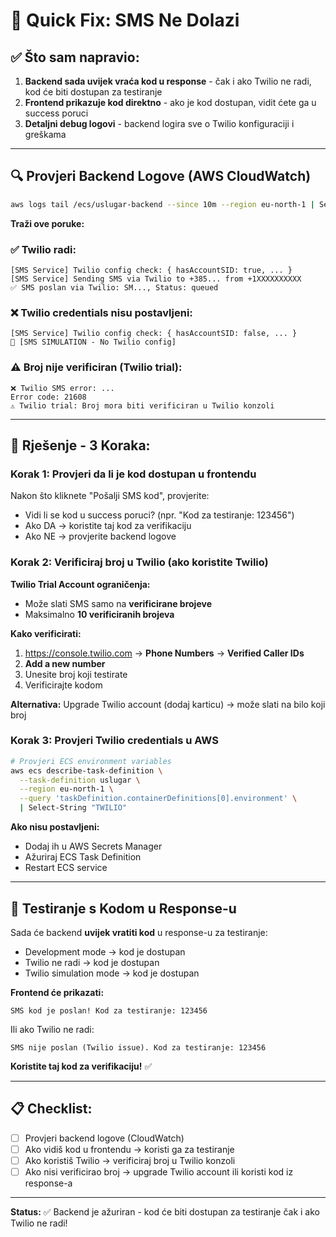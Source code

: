 # 🚨 Quick Fix: SMS Ne Dolazi

## ✅ Što sam napravio:

1. **Backend sada uvijek vraća kod u response** - čak i ako Twilio ne radi, kod će biti dostupan za testiranje
2. **Frontend prikazuje kod direktno** - ako je kod dostupan, vidit ćete ga u success poruci
3. **Detaljni debug logovi** - backend logira sve o Twilio konfiguraciji i greškama

---

## 🔍 Provjeri Backend Logove (AWS CloudWatch)

```bash
aws logs tail /ecs/uslugar-backend --since 10m --region eu-north-1 | Select-String "SMS|Twilio"
```

**Traži ove poruke:**

### ✅ Twilio radi:
```
[SMS Service] Twilio config check: { hasAccountSID: true, ... }
[SMS Service] Sending SMS via Twilio to +385... from +1XXXXXXXXXX
✅ SMS poslan via Twilio: SM..., Status: queued
```

### ❌ Twilio credentials nisu postavljeni:
```
[SMS Service] Twilio config check: { hasAccountSID: false, ... }
📱 [SMS SIMULATION - No Twilio config]
```

### ⚠️ Broj nije verificiran (Twilio trial):
```
❌ Twilio SMS error: ...
Error code: 21608
⚠️ Twilio trial: Broj mora biti verificiran u Twilio konzoli
```

---

## 🎯 Rješenje - 3 Koraka:

### Korak 1: Provjeri da li je kod dostupan u frontendu

Nakon što kliknete "Pošalji SMS kod", provjerite:
- Vidi li se kod u success poruci? (npr. "Kod za testiranje: 123456")
- Ako DA → koristite taj kod za verifikaciju
- Ako NE → provjerite backend logove

### Korak 2: Verificiraj broj u Twilio (ako koristite Twilio)

**Twilio Trial Account ograničenja:**
- Može slati SMS samo na **verificirane brojeve**
- Maksimalno **10 verificiranih brojeva**

**Kako verificirati:**
1. https://console.twilio.com → **Phone Numbers** → **Verified Caller IDs**
2. **Add a new number**
3. Unesite broj koji testirate
4. Verificirajte kodom

**Alternativa:** Upgrade Twilio account (dodaj karticu) → može slati na bilo koji broj

### Korak 3: Provjeri Twilio credentials u AWS

```bash
# Provjeri ECS environment variables
aws ecs describe-task-definition \
  --task-definition uslugar \
  --region eu-north-1 \
  --query 'taskDefinition.containerDefinitions[0].environment' \
  | Select-String "TWILIO"
```

**Ako nisu postavljeni:**
- Dodaj ih u AWS Secrets Manager
- Ažuriraj ECS Task Definition
- Restart ECS service

---

## 🧪 Testiranje s Kodom u Response-u

Sada će backend **uvijek vratiti kod** u response-u za testiranje:
- Development mode → kod je dostupan
- Twilio ne radi → kod je dostupan
- Twilio simulation mode → kod je dostupan

**Frontend će prikazati:**
```
SMS kod je poslan! Kod za testiranje: 123456
```

Ili ako Twilio ne radi:
```
SMS nije poslan (Twilio issue). Kod za testiranje: 123456
```

**Koristite taj kod za verifikaciju!** ✅

---

## 📋 Checklist:

- [ ] Provjeri backend logove (CloudWatch)
- [ ] Ako vidiš kod u frontendu → koristi ga za testiranje
- [ ] Ako koristiš Twilio → verificiraj broj u Twilio konzoli
- [ ] Ako nisi verificirao broj → upgrade Twilio account ili koristi kod iz response-a

---

**Status:** ✅ Backend je ažuriran - kod će biti dostupan za testiranje čak i ako Twilio ne radi!

